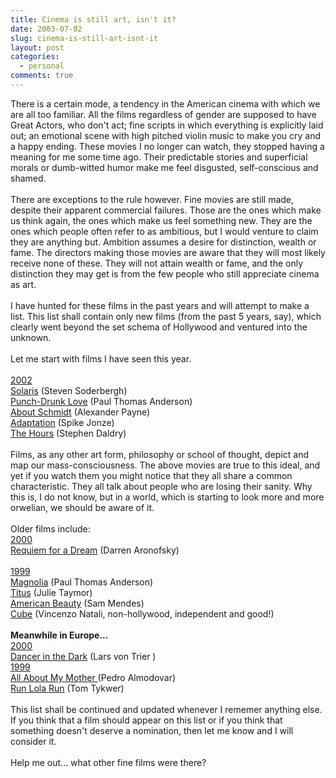 ```yaml
---
title: Cinema is still art, isn't it?
date: 2003-07-02
slug: cinema-is-still-art-isnt-it
layout: post
categories:
  - personal
comments: true
---
```


There is a certain mode, a tendency in the American cinema with which we are all too familiar. All the films regardless of gender are supposed to have Great Actors, who don't act; fine scripts in which everything is explicitly laid out; an emotional scene with high pitched violin music to make you cry and a happy ending. These movies I no longer can watch, they stopped having a meaning for me some time ago. Their predictable stories and superficial morals or dumb-witted humor make me feel disgusted, self-conscious and shamed.<br /><br />There are exceptions to the rule however. Fine movies are still made, despite their apparent commercial failures. Those are the ones which make us think again, the ones which make us feel something new. They are the ones which people often refer to as ambitious, but I would venture to claim they are anything but. Ambition assumes a desire for distinction, wealth or fame. The directors making those movies are aware that they will most likely receive none of these. They will not attain wealth or fame, and the only distinction they may get is from the few people who still appreciate cinema as art.<br /><br />I have hunted for these films in the past years and will attempt to make a list. This list shall contain only new films (from the past 5 years, say), which clearly went beyond the set schema of Hollywood and ventured into the unknown.<br /><br />Let me start with films I have seen this year.<br /><br /><u>2002</u><br /><a href="http://www.allmovie.com/cg/avg.dll?p=avg&amp;sql=A267569">Solaris</a> (Steven Soderbergh)<br /><a href="http://www.allmovie.com/cg/avg.dll?p=avg&amp;sql=A265458">Punch-Drunk Love</a> (Paul Thomas Anderson)<br /><a href="http://www.allmovie.com/cg/avg.dll?p=avg&amp;sql=A265451">About Schmidt</a> (Alexander Payne)<br /><a href="http://www.allmovie.com/cg/avg.dll?p=avg&amp;sql=A260395">Adaptation</a> (Spike Jonze)<br /><a href="http://www.allmovie.com/cg/avg.dll?p=avg&amp;sql=A272631">The Hours</a> (Stephen Daldry)<br /><br />Films, as any other art form, philosophy or school of thought, depict and map our mass-consciousness. The above movies are true to this ideal, and yet if you watch them you might notice that they all share a common characteristic. They all talk about people who are losing their sanity. Why this is, I do not know, but in a world, which is starting to look more and more orwelian, we should be aware of it.<br /><br />Older films include:<br /><u>2000</u><br /><a href="http://www.allmovie.com/cg/avg.dll?p=avg&amp;sql=A186747">Requiem for a Dream</a> (Darren Aronofsky)<br /><br /><u>1999</u><br /><a href="http://www.allmovie.com/cg/avg.dll?p=avg&amp;sql=A181277">Magnolia</a> (Paul Thomas Anderson)<br /><a href="http://www.allmovie.com/cg/avg.dll?p=avg&amp;sql=A181521">Titus</a> (Julie Taymor)<br /><a href="http://www.allmovie.com/cg/avg.dll?p=avg&amp;sql=A180738">American Beauty</a> (Sam Mendes)<br /><a href="http://www.allmovie.com/cg/avg.dll?p=avg&amp;sql=A158816">Cube</a> (Vincenzo Natali, non-hollywood, independent and good!)<br /><br /><b>Meanwhile in Europe...</b><br /><u>2000</u><br /><a href="http://www.allmovie.com/cg/avg.dll?p=avg&amp;sql=A200545">Dancer in the Dark</a> (Lars von Trier )<br /><u>1999</u><br /><a href="http://www.allmovie.com/cg/avg.dll?p=avg&amp;sql=A179833"> All About My Mother </a>(Pedro Almodovar)<br /><a href="http://www.allmovie.com/cg/avg.dll?p=avg&amp;sql=A173489">Run Lola Run</a> (Tom Tykwer)<br /><br />This list shall be continued and updated whenever I rememer anything else. If you think that a film should appear on this list or if you think that something doesn't deserve a nomination, then let me know and I will consider it.<br /><br />Help me out... what other fine films were there?